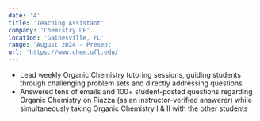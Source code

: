 ```yaml
---
date: '4'
title: 'Teaching Assistant'
company: 'Chemistry UF'
location: 'Gainesville, FL'
range: 'August 2024 - Present'
url: 'https://www.chem.ufl.edu/'
---
```


- Lead weekly Organic Chemistry tutoring sessions, guiding students through challenging problem sets and directly addressing questions
- Answered tens of emails and 100+ student-posted questions regarding Organic Chemistry on Piazza (as an instructor-verified answerer) while simultaneously taking Organic Chemistry I & II with the other students
